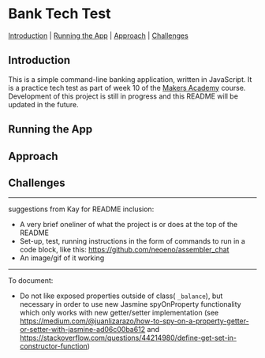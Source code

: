 # Bank Tech Test

[Introduction](#introduction) | [Running the App](#running-the-app) | [Approach](#approach) | [Challenges](#challenges)

## Introduction

This is a simple command-line banking application, written in JavaScript. It is a practice tech test as part of week 10 of the [Makers Academy](http://www.makersacademy.com/) course. Development of this project is still in progress and this README will be updated in the future.


## Running the App



## Approach



## Challenges





-----
suggestions from Kay for README inclusion:
- A very brief oneliner of what the project is or does at the top of the README
- Set-up, test, running instructions in the form of commands to run in a code block, like this: https://github.com/neoeno/assembler_chat
- An image/gif of it working



------
To document:
- Do not like exposed properties outside of class( `_balance`), but necessary in order to use new Jasmine spyOnProperty functionality which only works with new getter/setter implementation (see https://medium.com/@juanlizarazo/how-to-spy-on-a-property-getter-or-setter-with-jasmine-ad06c00ba612 and https://stackoverflow.com/questions/44214980/define-get-set-in-constructor-function)
